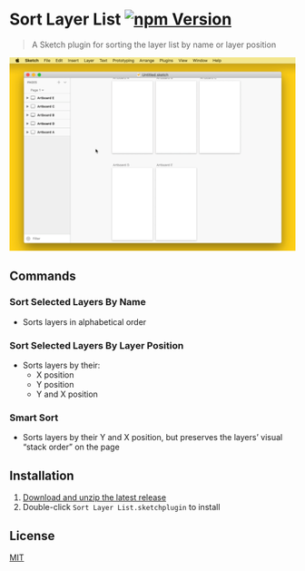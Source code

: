# Sort Layer List [![npm Version](https://badgen.net/npm/v/sketch-sort-layer-list)](https://www.npmjs.org/package/sketch-sort-layer-list)

> A Sketch plugin for sorting the layer list by name or layer position

![Sort Selected Layers By Name](media/sort-selected-layers-by-name.gif)

## Commands

### Sort Selected Layers By Name

- Sorts layers in alphabetical order

### Sort Selected Layers By Layer Position

- Sorts layers by their:
  - X position
  - Y position
  - Y and X position

### Smart Sort

- Sorts layers by their Y and X position, but preserves the layers’ visual “stack order” on the page

## Installation

1. [Download and unzip the latest release](https://github.com/yuanqing/sketch-sort-layer-list/releases)
2. Double-click `Sort Layer List.sketchplugin` to install

## License

[MIT](LICENSE.md)
